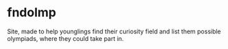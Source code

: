 # fndolmp
Site, made to help younglings find their curiosity field and list them possible olympiads, where they could take part in.
